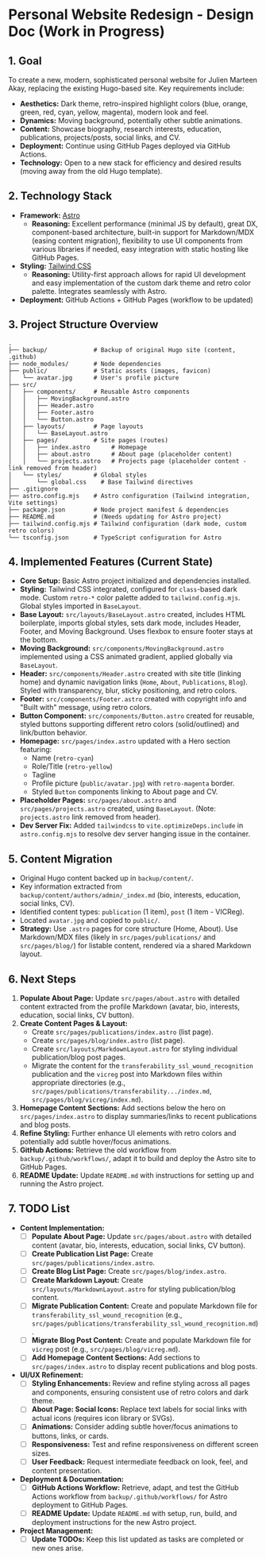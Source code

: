 # Personal Website Redesign - Design Doc (Work in Progress)

## 1. Goal

To create a new, modern, sophisticated personal website for Julien Marteen Akay, replacing the existing Hugo-based site. Key requirements include:

*   **Aesthetics:** Dark theme, retro-inspired highlight colors (blue, orange, green, red, cyan, yellow, magenta), modern look and feel.
*   **Dynamics:** Moving background, potentially other subtle animations.
*   **Content:** Showcase biography, research interests, education, publications, projects/posts, social links, and CV.
*   **Deployment:** Continue using GitHub Pages deployed via GitHub Actions.
*   **Technology:** Open to a new stack for efficiency and desired results (moving away from the old Hugo template).

## 2. Technology Stack

*   **Framework:** [Astro](https://astro.build/)
    *   **Reasoning:** Excellent performance (minimal JS by default), great DX, component-based architecture, built-in support for Markdown/MDX (easing content migration), flexibility to use UI components from various libraries if needed, easy integration with static hosting like GitHub Pages.
*   **Styling:** [Tailwind CSS](https://tailwindcss.com/)
    *   **Reasoning:** Utility-first approach allows for rapid UI development and easy implementation of the custom dark theme and retro color palette. Integrates seamlessly with Astro.
*   **Deployment:** GitHub Actions + GitHub Pages (workflow to be updated)

## 3. Project Structure Overview

```
.
├── backup/             # Backup of original Hugo site (content, .github)
├── node_modules/       # Node dependencies
├── public/             # Static assets (images, favicon)
│   └── avatar.jpg      # User's profile picture
├── src/
│   ├── components/     # Reusable Astro components
│   │   ├── MovingBackground.astro
│   │   ├── Header.astro
│   │   ├── Footer.astro
│   │   └── Button.astro
│   ├── layouts/        # Page layouts
│   │   └── BaseLayout.astro
│   ├── pages/          # Site pages (routes)
│   │   ├── index.astro      # Homepage
│   │   ├── about.astro      # About page (placeholder content)
│   │   └── projects.astro   # Projects page (placeholder content - link removed from header)
│   └── styles/         # Global styles
│       └── global.css    # Base Tailwind directives
├── .gitignore
├── astro.config.mjs    # Astro configuration (Tailwind integration, Vite settings)
├── package.json        # Node project manifest & dependencies
├── README.md           # (Needs updating for Astro project)
├── tailwind.config.mjs # Tailwind configuration (dark mode, custom retro colors)
└── tsconfig.json       # TypeScript configuration for Astro
```

## 4. Implemented Features (Current State)

*   **Core Setup:** Basic Astro project initialized and dependencies installed.
*   **Styling:** Tailwind CSS integrated, configured for `class`-based dark mode. Custom `retro-*` color palette added to `tailwind.config.mjs`. Global styles imported in `BaseLayout`.
*   **Base Layout:** `src/layouts/BaseLayout.astro` created, includes HTML boilerplate, imports global styles, sets dark mode, includes Header, Footer, and Moving Background. Uses flexbox to ensure footer stays at the bottom.
*   **Moving Background:** `src/components/MovingBackground.astro` implemented using a CSS animated gradient, applied globally via `BaseLayout`.
*   **Header:** `src/components/Header.astro` created with site title (linking home) and dynamic navigation links (`Home`, `About`, `Publications`, `Blog`). Styled with transparency, blur, sticky positioning, and retro colors.
*   **Footer:** `src/components/Footer.astro` created with copyright info and "Built with" message, using retro colors.
*   **Button Component:** `src/components/Button.astro` created for reusable, styled buttons supporting different retro colors (solid/outlined) and link/button behavior.
*   **Homepage:** `src/pages/index.astro` updated with a Hero section featuring:
    *   Name (`retro-cyan`)
    *   Role/Title (`retro-yellow`)
    *   Tagline
    *   Profile picture (`public/avatar.jpg`) with `retro-magenta` border.
    *   Styled `Button` components linking to About page and CV.
*   **Placeholder Pages:** `src/pages/about.astro` and `src/pages/projects.astro` created, using `BaseLayout`. (Note: `projects.astro` link removed from header).
*   **Dev Server Fix:** Added `tailwindcss` to `vite.optimizeDeps.include` in `astro.config.mjs` to resolve dev server hanging issue in the container.

## 5. Content Migration

*   Original Hugo content backed up in `backup/content/`.
*   Key information extracted from `backup/content/authors/admin/_index.md` (bio, interests, education, social links, CV).
*   Identified content types: `publication` (1 item), `post` (1 item - VICReg).
*   Located `avatar.jpg` and copied to `public/`.
*   **Strategy:** Use `.astro` pages for core structure (Home, About). Use Markdown/MDX files (likely in `src/pages/publications/` and `src/pages/blog/`) for listable content, rendered via a shared Markdown layout.

## 6. Next Steps

1.  **Populate About Page:** Update `src/pages/about.astro` with detailed content extracted from the profile Markdown (avatar, bio, interests, education, social links, CV button).
2.  **Create Content Pages & Layout:**
    *   Create `src/pages/publications/index.astro` (list page).
    *   Create `src/pages/blog/index.astro` (list page).
    *   Create `src/layouts/MarkdownLayout.astro` for styling individual publication/blog post pages.
    *   Migrate the content for the `transferability_ssl_wound_recognition` publication and the `vicreg` post into Markdown files within appropriate directories (e.g., `src/pages/publications/transferability.../index.md`, `src/pages/blog/vicreg/index.md`).
3.  **Homepage Content Sections:** Add sections below the hero on `src/pages/index.astro` to display summaries/links to recent publications and blog posts.
4.  **Refine Styling:** Further enhance UI elements with retro colors and potentially add subtle hover/focus animations.
5.  **GitHub Actions:** Retrieve the old workflow from `backup/.github/workflows/`, adapt it to build and deploy the Astro site to GitHub Pages.
6.  **README Update:** Update `README.md` with instructions for setting up and running the Astro project. 

## 7. TODO List

*   **Content Implementation:**
    *   [ ] **Populate About Page:** Update `src/pages/about.astro` with detailed content (avatar, bio, interests, education, social links, CV button).
    *   [ ] **Create Publication List Page:** Create `src/pages/publications/index.astro`.
    *   [ ] **Create Blog List Page:** Create `src/pages/blog/index.astro`.
    *   [ ] **Create Markdown Layout:** Create `src/layouts/MarkdownLayout.astro` for styling publication/blog content.
    *   [ ] **Migrate Publication Content:** Create and populate Markdown file for `transferability_ssl_wound_recognition` (e.g., `src/pages/publications/transferability_ssl_wound_recognition.md`).
    *   [ ] **Migrate Blog Post Content:** Create and populate Markdown file for `vicreg` post (e.g., `src/pages/blog/vicreg.md`).
    *   [ ] **Add Homepage Content Sections:** Add sections to `src/pages/index.astro` to display recent publications and blog posts.
*   **UI/UX Refinement:**
    *   [ ] **Styling Enhancements:** Review and refine styling across all pages and components, ensuring consistent use of retro colors and dark theme.
    *   [ ] **About Page: Social Icons:** Replace text labels for social links with actual icons (requires icon library or SVGs).
    *   [ ] **Animations:** Consider adding subtle hover/focus animations to buttons, links, or cards.
    *   [ ] **Responsiveness:** Test and refine responsiveness on different screen sizes.
    *   [ ] **User Feedback:** Request intermediate feedback on look, feel, and content presentation.
*   **Deployment & Documentation:**
    *   [ ] **GitHub Actions Workflow:** Retrieve, adapt, and test the GitHub Actions workflow from `backup/.github/workflows/` for Astro deployment to GitHub Pages.
    *   [ ] **README Update:** Update `README.md` with setup, run, build, and deployment instructions for the new Astro project.
*   **Project Management:**
    *   [ ] **Update TODOs:** Keep this list updated as tasks are completed or new ones arise. 